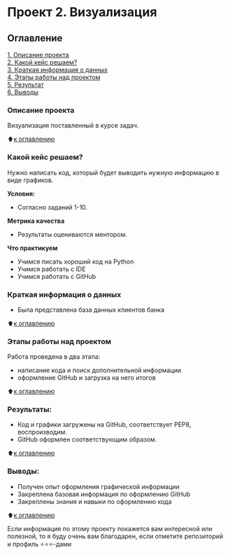 # Проект 2. Визуализация

## Оглавление  
[1. Описание проекта](.README.md#Описание-проекта)  
[2. Какой кейс решаем?](.README.md#Какой-кейс-решаем)  
[3. Краткая информация о данных](.README.md#Краткая-информация-о-данных)  
[4. Этапы работы над проектом](.README.md#Этапы-работы-над-проектом)  
[5. Результат](.README.md#Результат)    
[6. Выводы](.README.md#Выводы) 

### Описание проекта    
Визуализация поставленный в курсе задач.

:arrow_up:[к оглавлению](_)


### Какой кейс решаем?    
Нужно написать код, который будет выводить нужную информацию в виде графиков.

**Условия:**  
- Согласно заданий 1-10.

**Метрика качества**     
- Результаты оцениваются ментором.

**Что практикуем**     
- Учимся писать хороший код на Python
- Учимся работать с IDE
- Учимся работать с GitHub

### Краткая информация о данных
- Была представлена база данных клиентов банка
  
:arrow_up:[к оглавлению](.README.md#Оглавление)

### Этапы работы над проектом  
Работа проведена в два этапа:
- написание кода и поиск дополнительной информации
- оформление GitHub и загрузка на него итогов

:arrow_up:[к оглавлению](.README.md#Оглавление)

### Результаты:  
- Код и графики загружены на GitHub, соответствует PEP8, воспроизводим.
- GitHub оформлен соответствующим образом.

:arrow_up:[к оглавлению](.README.md#Оглавление)

### Выводы:  
- Получен опыт оформления графической информации
- Закреплена базовая информация по оформлению GitHub
- Закреплены знания и навыки по оформлению кода

:arrow_up:[к оглавлению](.README.md#Оглавление)


Если информация по этому проекту покажется вам интересной или полезной, то я буду очень вам благодарен, если отметите репозиторий и профиль ⭐️⭐️⭐️-дами